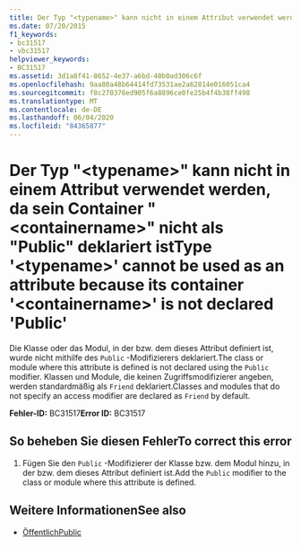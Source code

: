 ```yaml
---
title: Der Typ "<typename>" kann nicht in einem Attribut verwendet werden, da sein Container "<containername>" nicht als "Public" deklariert ist
ms.date: 07/20/2015
f1_keywords:
- bc31517
- vbc31517
helpviewer_keywords:
- BC31517
ms.assetid: 3d1a8f41-8652-4e37-a6bd-40b0ad306c6f
ms.openlocfilehash: 9aa80a48b64414fd73531ae2a62814e016051ca4
ms.sourcegitcommit: f8c270376ed905f6a8896ce0fe25b4f4b38ff498
ms.translationtype: MT
ms.contentlocale: de-DE
ms.lasthandoff: 06/04/2020
ms.locfileid: "84365877"
---
```

# <a name="type-typename-cannot-be-used-as-an-attribute-because-its-container-containername-is-not-declared-public"></a><span data-ttu-id="c8f5a-102">Der Typ "\<typename>" kann nicht in einem Attribut verwendet werden, da sein Container "\<containername>" nicht als "Public" deklariert ist</span><span class="sxs-lookup"><span data-stu-id="c8f5a-102">Type '\<typename>' cannot be used as an attribute because its container '\<containername>' is not declared 'Public'</span></span>
<span data-ttu-id="c8f5a-103">Die Klasse oder das Modul, in der bzw. dem dieses Attribut definiert ist, wurde nicht mithilfe des `Public` -Modifizierers deklariert.</span><span class="sxs-lookup"><span data-stu-id="c8f5a-103">The class or module where this attribute is defined is not declared using the `Public` modifier.</span></span> <span data-ttu-id="c8f5a-104">Klassen und Module, die keinen Zugriffsmodifizierer angeben, werden standardmäßig als `Friend` deklariert.</span><span class="sxs-lookup"><span data-stu-id="c8f5a-104">Classes and modules that do not specify an access modifier are declared as `Friend` by default.</span></span>  
  
 <span data-ttu-id="c8f5a-105">**Fehler-ID:** BC31517</span><span class="sxs-lookup"><span data-stu-id="c8f5a-105">**Error ID:** BC31517</span></span>  
  
## <a name="to-correct-this-error"></a><span data-ttu-id="c8f5a-106">So beheben Sie diesen Fehler</span><span class="sxs-lookup"><span data-stu-id="c8f5a-106">To correct this error</span></span>  
  
1. <span data-ttu-id="c8f5a-107">Fügen Sie den `Public` -Modifizierer der Klasse bzw. dem Modul hinzu, in der bzw. dem dieses Attribut definiert ist.</span><span class="sxs-lookup"><span data-stu-id="c8f5a-107">Add the `Public` modifier to the class or module where this attribute is defined.</span></span>  
  
## <a name="see-also"></a><span data-ttu-id="c8f5a-108">Weitere Informationen</span><span class="sxs-lookup"><span data-stu-id="c8f5a-108">See also</span></span>

- [<span data-ttu-id="c8f5a-109">Öffentlich</span><span class="sxs-lookup"><span data-stu-id="c8f5a-109">Public</span></span>](../language-reference/modifiers/public.md)
